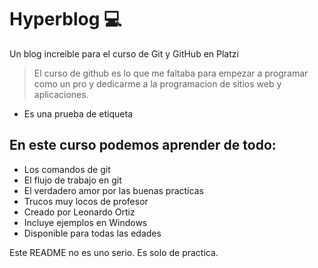 # Hyperblog 💻
Un blog increible para el curso de Git y GitHub en Platzi

> El curso de github es lo que me faltaba para empezar a programar como un pro y dedicarme a la programacion de sitios web y aplicaciones.
- Es una prueba de etiqueta

## En este curso podemos aprender de todo:
- Los comandos de git
- El flujo de trabajo en git
- El verdadero amor por las buenas practicas
- Trucos muy locos de profesor
- Creado por Leonardo Ortiz 
- Incluye ejemplos en Windows
- Disponible para todas las edades

Este README no es uno serio. Es solo de practica.